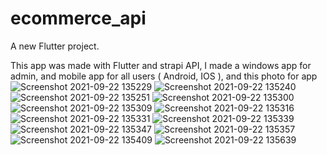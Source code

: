 # ecommerce_api

A new Flutter project.

This app was made with Flutter and strapi API, I made a windows app for admin, and mobile app for all users ( Android, IOS ), and this photo for app  ![Screenshot 2021-09-22 135229](https://user-images.githubusercontent.com/67217506/134819240-53814fbe-1dc9-4de4-9e89-b3ddf00e01db.jpg)
![Screenshot 2021-09-22 135240](https://user-images.githubusercontent.com/67217506/134819245-b1c2e874-f5ec-4256-b65b-81c9b446d984.jpg)
![Screenshot 2021-09-22 135251](https://user-images.githubusercontent.com/67217506/134819247-00cd73cb-d002-4140-ba01-6af8845b1ae0.jpg)
![Screenshot 2021-09-22 135300](https://user-images.githubusercontent.com/67217506/134819248-3d3a5b94-de85-4038-9228-408fa815598c.jpg)
![Screenshot 2021-09-22 135309](https://user-images.githubusercontent.com/67217506/134819249-4cc5d3c6-e32e-4296-91b1-9c19bf27d137.jpg)
![Screenshot 2021-09-22 135316](https://user-images.githubusercontent.com/67217506/134819250-4a0ab712-22a9-457e-b329-bd04187337a5.jpg)
![Screenshot 2021-09-22 135331](https://user-images.githubusercontent.com/67217506/134819254-c34123b5-80e1-4037-a5a6-c1197b05fd33.jpg)
![Screenshot 2021-09-22 135339](https://user-images.githubusercontent.com/67217506/134819255-0da3be40-6c42-4e6d-81b8-ef0f4e42705b.jpg)
![Screenshot 2021-09-22 135347](https://user-images.githubusercontent.com/67217506/134819257-eee2e3ca-2e82-4ecf-87a1-0e205f3cd955.jpg)
![Screenshot 2021-09-22 135357](https://user-images.githubusercontent.com/67217506/134819258-cc0f436e-f621-452c-b158-8eae795126c7.jpg)
![Screenshot 2021-09-22 135409](https://user-images.githubusercontent.com/67217506/134819259-6f7e5194-7a19-49c4-b8e1-f40e7aeb3003.jpg)
![Screenshot 2021-09-22 135639](https://user-images.githubusercontent.com/67217506/134819261-6ccc2d93-e19a-4c99-a0d7-2f5a6d818ccb.jpg)
